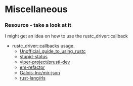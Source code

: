 # Miscellaneous


### Resource - take a look at it
I might get an idea on how to use the rustc_driver::callback

- rustc_driver::callbacks usage.
  - [Unofficial_guide_to_using_rustc](https://michael-f-bryan.github.io/cargo-metrics/introduction.html)
  - [stupid-status](https://github.com/nrc/stupid-stats)
  - [viper-project/prusti-dev](https://github.com/viperproject/prusti-dev/blob/7bd5adedcf5b76692ea13ebc5d6b661dd4331fe6/prusti/src/callbacks.rs)
  - [em-refactor](https://github.com/peroveri/em-refactor/blob/e52f0de7a6ef7300cb68d4f4f6c0a50a9ab46b27/em-refactor-lib/src/refactoring_invocation/my_refactor_callbacks.rs)
  - [Galois-Inc/mir-json](https://github.com/GaloisInc/mir-json/blob/cc02bec6acac51fa55b1496f318279bc03d59bf1/src/bin/mir-json.rs)
  - [rust-lang/rls](https://github.com/rust-lang/rls/blob/581415cf3f280e18b975812933dd74155a52f175/rls-rustc/src/lib.rs)

